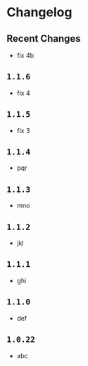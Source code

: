 # Changelog

## Recent Changes

- fix 4b

## `1.1.6`

- fix 4

## `1.1.5`

- fix 3

## `1.1.4`

- pqr

## `1.1.3`

- mno

## `1.1.2`

- jkl

## `1.1.1`

- ghi

## `1.1.0`

- def

## `1.0.22`

- abc
